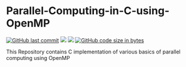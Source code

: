 # Parallel-Computing-in-C-using-OpenMP

[![GitHub last commit](https://img.shields.io/github/last-commit/Defcon27/Parallel-Computing-in-C-using-OpenMP?color=green&logo=github&style=flat)](https://github.com/Defcon27/Parallel-Computing-in-C-using-OpenMP) 
<img src="https://img.shields.io/badge/%20C%20Language%20-%2300599C.svg?&style=flat-square&logo=c&logoColor=white"/>
<img src="https://img.shields.io/badge/OpenMP-05747d?&style=flat-square"/>
[![GitHub code size in bytes](https://img.shields.io/github/languages/code-size/Defcon27/Parallel-Computing-in-C-using-OpenMP?color=00599C&logo=c&style=flat-square)](https:/Defcon27/Parallel-Computing-in-C-using-OpenMP)


This Repository contains C implementation of various basics of parallel computing using OpenMP
